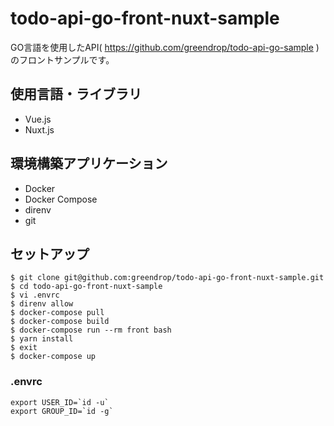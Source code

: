 # todo-api-go-front-nuxt-sample

GO言語を使用したAPI( https://github.com/greendrop/todo-api-go-sample )のフロントサンプルです。

## 使用言語・ライブラリ

- Vue.js
- Nuxt.js

## 環境構築アプリケーション

- Docker
- Docker Compose
- direnv
- git

## セットアップ

```shell
$ git clone git@github.com:greendrop/todo-api-go-front-nuxt-sample.git
$ cd todo-api-go-front-nuxt-sample
$ vi .envrc
$ direnv allow
$ docker-compose pull
$ docker-compose build
$ docker-compose run --rm front bash
$ yarn install
$ exit
$ docker-compose up
```

### .envrc

```
export USER_ID=`id -u`
export GROUP_ID=`id -g`
```